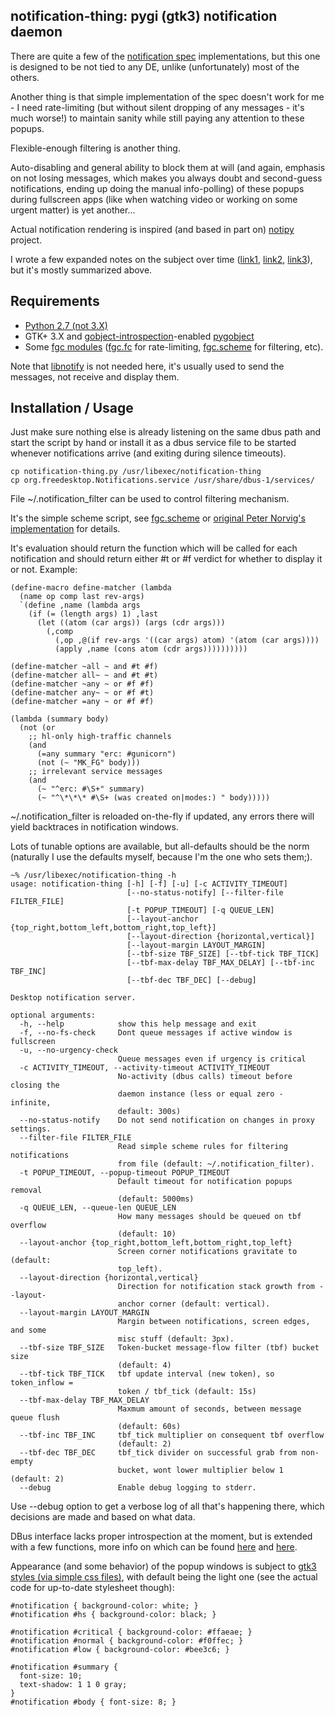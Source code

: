 notification-thing: pygi (gtk3) notification daemon
--------------------

There are quite a few of the [notification
spec](http://developer.gnome.org/notification-spec/) implementations, but this
one is designed to be not tied to any DE, unlike (unfortunately) most of the
others.

Another thing is that simple implementation of the spec doesn't work for me - I
need rate-limiting (but without silent dropping of any messages - it's much
worse!) to maintain sanity while still paying any attention to these
popups.

Flexible-enough filtering is another thing.

Auto-disabling and general ability to block them at will (and again, emphasis on
not losing messages, which makes you always doubt and second-guess
notifications, ending up doing the manual info-polling) of these popups during
fullscreen apps (like when watching video or working on some urgent matter) is
yet another...

Actual notification rendering is inspired (and based in part on)
[notipy](https://github.com/the-isz/notipy) project.

I wrote a few expanded notes on the subject over time
([link1](http://blog.fraggod.net/2010/2/libnotify-notification-daemon-shortcomings-and-my-solution),
[link2](http://blog.fraggod.net/2010/12/Further-improvements-on-notification-daemon),
[link3](http://blog.fraggod.net/2011/8/Notification-daemon-in-python)),
but it's mostly summarized above.


Requirements
--------------------

* [Python 2.7 (not 3.X)](http://python.org/)
* GTK+ 3.X and
  [gobject-introspection](https://live.gnome.org/GObjectIntrospection/)-enabled
  [pygobject](http://live.gnome.org/PyGObject)
* Some [fgc modules](https://github.com/mk-fg/fgc)
  ([fgc.fc](https://github.com/mk-fg/fgc/blob/master/fgc/fc.py) for
  rate-limiting,
  [fgc.scheme](https://github.com/mk-fg/fgc/blob/master/fgc/scheme.py) for
  filtering, etc).

Note that [libnotify](http://developer.gnome.org/libnotify/) is not needed here,
it's usually used to send the messages, not receive and display them.


Installation / Usage
--------------------

Just make sure nothing else is already listening on the same dbus path and start
the script by hand or install it as a dbus service file to be started whenever
notifications arrive (and exiting during silence timeouts).

    cp notification-thing.py /usr/libexec/notification-thing
    cp org.freedesktop.Notifications.service /usr/share/dbus-1/services/

File ~/.notification_filter can be used to control filtering mechanism.

It's the simple scheme script, see
[fgc.scheme](https://github.com/mk-fg/fgc/blob/master/fgc/scheme.py) or
[original Peter Norvig's implementation](http://norvig.com/lispy2.html) for
details.

It's evaluation should return the function which will be called for each
notification and should return either #t or #f verdict for whether to display it
or not. Example:

    (define-macro define-matcher (lambda
      (name op comp last rev-args)
      `(define ,name (lambda args
        (if (= (length args) 1) ,last
          (let ((atom (car args)) (args (cdr args)))
            (,comp
              (,op ,@(if rev-args '((car args) atom) '(atom (car args))))
              (apply ,name (cons atom (cdr args))))))))))

    (define-matcher ~all ~ and #t #f)
    (define-matcher all~ ~ and #t #t)
    (define-matcher ~any ~ or #f #f)
    (define-matcher any~ ~ or #f #t)
    (define-matcher =any ~ or #f #f)

    (lambda (summary body)
      (not (or
        ;; hl-only high-traffic channels
        (and
          (=any summary "erc: #gunicorn")
          (not (~ "MK_FG" body)))
        ;; irrelevant service messages
        (and
          (~ "^erc: #\S+" summary)
          (~ "^\*\*\* #\S+ (was created on|modes:) " body)))))

~/.notification_filter is reloaded on-the-fly if updated, any errors there will
yield backtraces in notification windows.

Lots of tunable options are available, but all-defaults should be the norm
(naturally I use the defaults myself, because I'm the one who sets them;).

    ~% /usr/libexec/notification-thing -h
    usage: notification-thing [-h] [-f] [-u] [-c ACTIVITY_TIMEOUT]
                              [--no-status-notify] [--filter-file FILTER_FILE]
                              [-t POPUP_TIMEOUT] [-q QUEUE_LEN]
                              [--layout-anchor {top_right,bottom_left,bottom_right,top_left}]
                              [--layout-direction {horizontal,vertical}]
                              [--layout-margin LAYOUT_MARGIN]
                              [--tbf-size TBF_SIZE] [--tbf-tick TBF_TICK]
                              [--tbf-max-delay TBF_MAX_DELAY] [--tbf-inc TBF_INC]
                              [--tbf-dec TBF_DEC] [--debug]

    Desktop notification server.

    optional arguments:
      -h, --help            show this help message and exit
      -f, --no-fs-check     Dont queue messages if active window is fullscreen
      -u, --no-urgency-check
                            Queue messages even if urgency is critical
      -c ACTIVITY_TIMEOUT, --activity-timeout ACTIVITY_TIMEOUT
                            No-activity (dbus calls) timeout before closing the
                            daemon instance (less or equal zero - infinite,
                            default: 300s)
      --no-status-notify    Do not send notification on changes in proxy settings.
      --filter-file FILTER_FILE
                            Read simple scheme rules for filtering notifications
                            from file (default: ~/.notification_filter).
      -t POPUP_TIMEOUT, --popup-timeout POPUP_TIMEOUT
                            Default timeout for notification popups removal
                            (default: 5000ms)
      -q QUEUE_LEN, --queue-len QUEUE_LEN
                            How many messages should be queued on tbf overflow
                            (default: 10)
      --layout-anchor {top_right,bottom_left,bottom_right,top_left}
                            Screen corner notifications gravitate to (default:
                            top_left).
      --layout-direction {horizontal,vertical}
                            Direction for notification stack growth from --layout-
                            anchor corner (default: vertical).
      --layout-margin LAYOUT_MARGIN
                            Margin between notifications, screen edges, and some
                            misc stuff (default: 3px).
      --tbf-size TBF_SIZE   Token-bucket message-flow filter (tbf) bucket size
                            (default: 4)
      --tbf-tick TBF_TICK   tbf update interval (new token), so token_inflow =
                            token / tbf_tick (default: 15s)
      --tbf-max-delay TBF_MAX_DELAY
                            Maxmum amount of seconds, between message queue flush
                            (default: 60s)
      --tbf-inc TBF_INC     tbf_tick multiplier on consequent tbf overflow
                            (default: 2)
      --tbf-dec TBF_DEC     tbf_tick divider on successful grab from non-empty
                            bucket, wont lower multiplier below 1 (default: 2)
      --debug               Enable debug logging to stderr.

Use --debug option to get a verbose log of all that's happening there, which
decisions are made and based on what data.

DBus interface lacks proper introspection at the moment, but is extended with a
few functions, more info on which can be found
[here](http://blog.fraggod.net/2010/12/Further-improvements-on-notification-daemon)
and [here](http://blog.fraggod.net/2011/8/Notification-daemon-in-python).

Appearance (and some behavior) of the popup windows is subject to [gtk3 styles
(via simple css
files)](http://developer.gnome.org/gtk3/3.1/GtkCssProvider.html), with default
being the light one (see the actual code for up-to-date stylesheet though):

    #notification { background-color: white; }
    #notification #hs { background-color: black; }

    #notification #critical { background-color: #ffaeae; }
    #notification #normal { background-color: #f0ffec; }
    #notification #low { background-color: #bee3c6; }

    #notification #summary {
      font-size: 10;
      text-shadow: 1 1 0 gray;
    }
    #notification #body { font-size: 8; }
